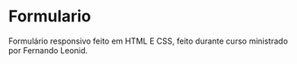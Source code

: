 # Formulario
Formulário  responsivo feito em HTML E CSS, feito durante curso ministrado por Fernando Leonid.
